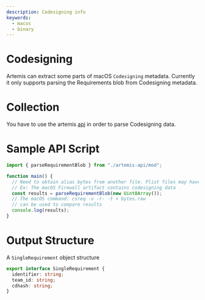 ```yaml
---
description: Codesigning info
keywords:
  - macos
  - binary
---
```


# Codesigning

Artemis can extract some parts of macOS `Codesigning` metadata. Currently it
only supports parsing the Requirements blob from Codesigning metadata.

# Collection

You have to use the artemis [api](../../API/overview.md) in order to parse
Codesigning data.

# Sample API Script

```typescript
import { parseRequirementBlob } from "./artemis-api/mod";

function main() {
  // Need to obtain alias bytes from another file. Plist files may have Codesigning data.
  // Ex: The macOS Firewall artifact contains codesigning data
  const results = parseRequirementBlob(new Uint8Array());
  // The macOS command: csreq -v -r- -t < bytes.raw
  // can be used to compare results
  console.log(results);
}
```

# Output Structure

A `SingleRequirement` object structure

```typescript
export interface SingleRequirement {
  identifier: string;
  team_id: string;
  cdhash: string;
}
```
